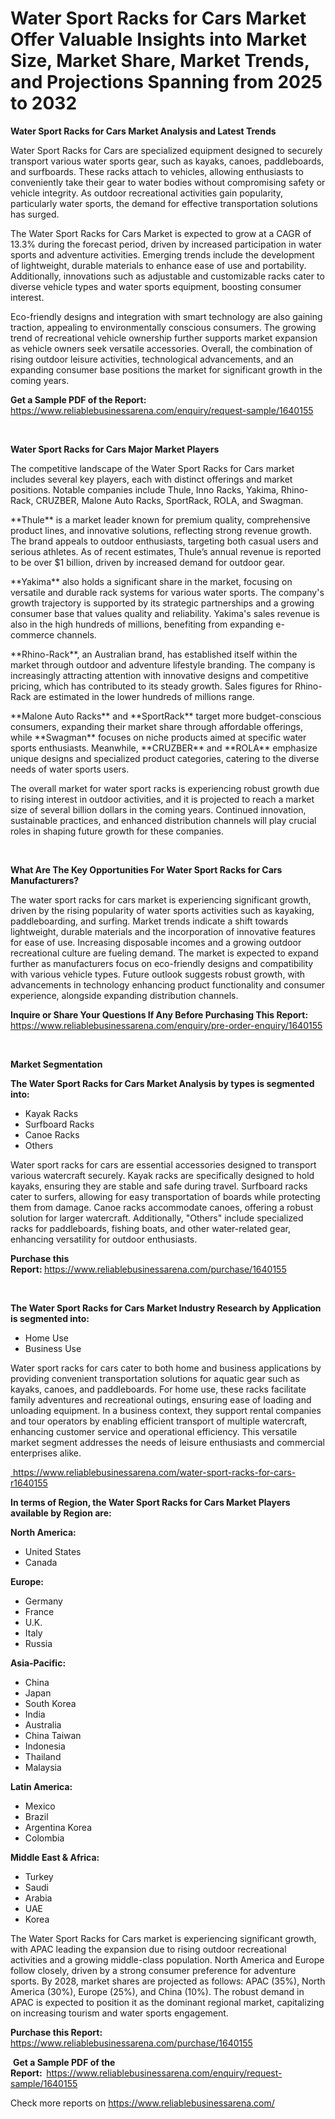 <p><h1>Water Sport Racks for Cars Market Offer Valuable Insights into Market Size, Market Share, Market Trends, and Projections Spanning from 2025 to 2032</h1></p><p><strong>Water Sport Racks for Cars Market Analysis and Latest Trends</strong></p>
<p><p>Water Sport Racks for Cars are specialized equipment designed to securely transport various water sports gear, such as kayaks, canoes, paddleboards, and surfboards. These racks attach to vehicles, allowing enthusiasts to conveniently take their gear to water bodies without compromising safety or vehicle integrity. As outdoor recreational activities gain popularity, particularly water sports, the demand for effective transportation solutions has surged.</p><p>The Water Sport Racks for Cars Market is expected to grow at a CAGR of 13.3% during the forecast period, driven by increased participation in water sports and adventure activities. Emerging trends include the development of lightweight, durable materials to enhance ease of use and portability. Additionally, innovations such as adjustable and customizable racks cater to diverse vehicle types and water sports equipment, boosting consumer interest.</p><p>Eco-friendly designs and integration with smart technology are also gaining traction, appealing to environmentally conscious consumers. The growing trend of recreational vehicle ownership further supports market expansion as vehicle owners seek versatile accessories. Overall, the combination of rising outdoor leisure activities, technological advancements, and an expanding consumer base positions the market for significant growth in the coming years.</p></p>
<p><strong>Get a Sample PDF of the Report:&nbsp;</strong> <a href="https://www.reliablebusinessarena.com/enquiry/request-sample/1640155?utm_campaign=2483&utm_medium=2&utm_source=Github&utm_content=ia&utm_term=08032025&utm_id=water-sport-racks-for-cars">https://www.reliablebusinessarena.com/enquiry/request-sample/1640155</a></p>
<p>&nbsp;</p>
<p><strong>Water Sport Racks for Cars Major Market Players</strong></p>
<p><p>The competitive landscape of the Water Sport Racks for Cars market includes several key players, each with distinct offerings and market positions. Notable companies include Thule, Inno Racks, Yakima, Rhino-Rack, CRUZBER, Malone Auto Racks, SportRack, ROLA, and Swagman.</p><p>**Thule** is a market leader known for premium quality, comprehensive product lines, and innovative solutions, reflecting strong revenue growth. The brand appeals to outdoor enthusiasts, targeting both casual users and serious athletes. As of recent estimates, Thule’s annual revenue is reported to be over $1 billion, driven by increased demand for outdoor gear.</p><p>**Yakima** also holds a significant share in the market, focusing on versatile and durable rack systems for various water sports. The company's growth trajectory is supported by its strategic partnerships and a growing consumer base that values quality and reliability. Yakima's sales revenue is also in the high hundreds of millions, benefiting from expanding e-commerce channels.</p><p>**Rhino-Rack**, an Australian brand, has established itself within the market through outdoor and adventure lifestyle branding. The company is increasingly attracting attention with innovative designs and competitive pricing, which has contributed to its steady growth. Sales figures for Rhino-Rack are estimated in the lower hundreds of millions range.</p><p>**Malone Auto Racks** and **SportRack** target more budget-conscious consumers, expanding their market share through affordable offerings, while **Swagman** focuses on niche products aimed at specific water sports enthusiasts. Meanwhile, **CRUZBER** and **ROLA** emphasize unique designs and specialized product categories, catering to the diverse needs of water sports users.</p><p>The overall market for water sport racks is experiencing robust growth due to rising interest in outdoor activities, and it is projected to reach a market size of several billion dollars in the coming years. Continued innovation, sustainable practices, and enhanced distribution channels will play crucial roles in shaping future growth for these companies.</p></p>
<p>&nbsp;</p>
<p><strong>What Are The Key Opportunities For Water Sport Racks for Cars Manufacturers?</strong></p>
<p><p>The water sport racks for cars market is experiencing significant growth, driven by the rising popularity of water sports activities such as kayaking, paddleboarding, and surfing. Market trends indicate a shift towards lightweight, durable materials and the incorporation of innovative features for ease of use. Increasing disposable incomes and a growing outdoor recreational culture are fueling demand. The market is expected to expand further as manufacturers focus on eco-friendly designs and compatibility with various vehicle types. Future outlook suggests robust growth, with advancements in technology enhancing product functionality and consumer experience, alongside expanding distribution channels.</p></p>
<p><strong>Inquire or Share Your Questions If Any Before Purchasing This Report:</strong> <a href="https://www.reliablebusinessarena.com/enquiry/pre-order-enquiry/1640155?utm_campaign=2483&utm_medium=2&utm_source=Github&utm_content=ia&utm_term=08032025&utm_id=water-sport-racks-for-cars">https://www.reliablebusinessarena.com/enquiry/pre-order-enquiry/1640155</a></p>
<p>&nbsp;</p>
<p><strong>Market Segmentation</strong></p>
<p><strong>The Water Sport Racks for Cars Market Analysis by types is segmented into:</strong></p>
<p><ul><li>Kayak Racks</li><li>Surfboard Racks</li><li>Canoe Racks</li><li>Others</li></ul></p>
<p><p>Water sport racks for cars are essential accessories designed to transport various watercraft securely. Kayak racks are specifically designed to hold kayaks, ensuring they are stable and safe during travel. Surfboard racks cater to surfers, allowing for easy transportation of boards while protecting them from damage. Canoe racks accommodate canoes, offering a robust solution for larger watercraft. Additionally, "Others" include specialized racks for paddleboards, fishing boats, and other water-related gear, enhancing versatility for outdoor enthusiasts.</p></p>
<p><strong>Purchase this Report:&nbsp;</strong><a href="https://www.reliablebusinessarena.com/purchase/1640155?utm_campaign=2483&utm_medium=2&utm_source=Github&utm_content=ia&utm_term=08032025&utm_id=water-sport-racks-for-cars">https://www.reliablebusinessarena.com/purchase/1640155</a></p>
<p>&nbsp;</p>
<p><strong>The Water Sport Racks for Cars Market Industry Research by Application is segmented into:</strong></p>
<p><ul><li>Home Use</li><li>Business Use</li></ul></p>
<p><p>Water sport racks for cars cater to both home and business applications by providing convenient transportation solutions for aquatic gear such as kayaks, canoes, and paddleboards. For home use, these racks facilitate family adventures and recreational outings, ensuring ease of loading and unloading equipment. In a business context, they support rental companies and tour operators by enabling efficient transport of multiple watercraft, enhancing customer service and operational efficiency. This versatile market segment addresses the needs of leisure enthusiasts and commercial enterprises alike.</p></p>
<p><a href="https://www.reliablebusinessarena.com/water-sport-racks-for-cars-r1640155?utm_campaign=2483&utm_medium=2&utm_source=Github&utm_content=ia&utm_term=08032025&utm_id=water-sport-racks-for-cars">&nbsp;https://www.reliablebusinessarena.com/water-sport-racks-for-cars-r1640155</a></p>
<p><strong>In terms of Region, the Water Sport Racks for Cars Market Players available by Region are:</strong></p>
<p>
    <p> <strong> North America: </strong>
        <ul>
            <li>United States</li>
            <li>Canada</li>
        </ul>
        </p> 
    <p> <strong> Europe: </strong>
        <ul>
            <li>Germany</li>
            <li>France</li>
            <li>U.K.</li>
            <li>Italy</li>
            <li>Russia</li>
        </ul>
        </p> 
    <p> <strong> Asia-Pacific: </strong>
        <ul>
            <li>China</li>
            <li>Japan</li>
            <li>South Korea</li>
            <li>India</li>
            <li>Australia</li>
            <li>China Taiwan</li>
            <li>Indonesia</li>
            <li>Thailand</li>
            <li>Malaysia</li>
        </ul>
        </p> 
    <p> <strong> Latin America: </strong>
        <ul>
            <li>Mexico</li>
            <li>Brazil</li>
            <li>Argentina Korea</li>
            <li>Colombia</li>
        </ul>
        </p> 
    <p> <strong> Middle East & Africa: </strong>
        <ul>
            <li>Turkey</li>
            <li>Saudi</li>
            <li>Arabia</li>
            <li>UAE</li>
            <li>Korea</li>
        </ul>
    </p>
    </p>
<p><p>The Water Sport Racks for Cars market is experiencing significant growth, with APAC leading the expansion due to rising outdoor recreational activities and a growing middle-class population. North America and Europe follow closely, driven by a strong consumer preference for adventure sports. By 2028, market shares are projected as follows: APAC (35%), North America (30%), Europe (25%), and China (10%). The robust demand in APAC is expected to position it as the dominant regional market, capitalizing on increasing tourism and water sports engagement.</p></p>
<p><strong>Purchase this Report: </strong><a href="https://www.reliablebusinessarena.com/purchase/1640155?utm_campaign=2483&utm_medium=2&utm_source=Github&utm_content=ia&utm_term=08032025&utm_id=water-sport-racks-for-cars">https://www.reliablebusinessarena.com/purchase/1640155</a></p>
<p>&nbsp;<strong>Get a Sample PDF of the Report:&nbsp;&nbsp;</strong><a href="https://www.reliablebusinessarena.com/enquiry/request-sample/1640155?utm_campaign=2483&utm_medium=2&utm_source=Github&utm_content=ia&utm_term=08032025&utm_id=water-sport-racks-for-cars">https://www.reliablebusinessarena.com/enquiry/request-sample/1640155</a></p>
<p><strong></strong></p>
<p>Check more reports on <a href="https://www.reliablebusinessarena.com/?utm_campaign=2483&utm_medium=2&utm_source=Github&utm_content=ia&utm_term=08032025&utm_id=water-sport-racks-for-cars">https://www.reliablebusinessarena.com/</a></p>